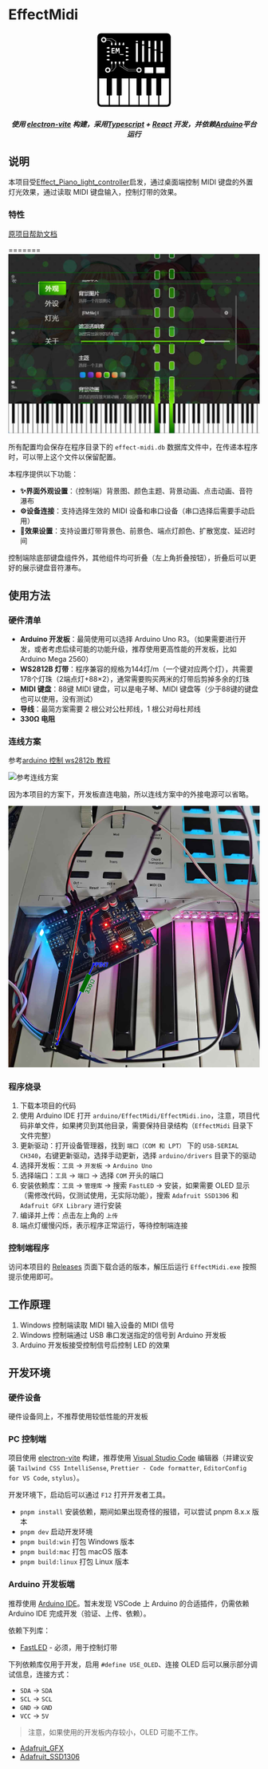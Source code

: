 # EffectMidi

<p align="center"><img src="./resources/EffectMidi_1024.png" width="150px"/></p

<em><h5 align="center">使用 <a href="https://electron-vite.org/">electron-vite</a> 构建，采用<a href="https://www.typescriptlang.org/">Typescript</a> + <a href="https://react.dev/">React</a> 开发，并依赖<a href="https://www.arduino.cc/">Arduino</a>平台运行</h5></em>

## 说明

本项目受[Effect_Piano_light_controller](https://github.com/esun-z/Effect_Piano_light_controller)启发，通过桌面端控制 MIDI 键盘的外置灯光效果，通过读取 MIDI 键盘输入，控制灯带的效果。

### 特性

[原项目帮助文档](https://www.bilibili.com/read/cv6327363)

=======
![主界面](./doc/main.jpg)

所有配置均会保存在程序目录下的 `effect-midi.db` 数据库文件中，在传递本程序时，可以带上这个文件以保留配置。

本程序提供以下功能：

+ **✨界面外观设置**：（控制端）背景图、颜色主题、背景动画、点击动画、音符瀑布
+ **⚙️设备连接**：支持选择生效的 MIDI 设备和串口设备（串口选择后需要手动启用）
+ **🌈效果设置**：支持设置灯带背景色、前景色、端点灯颜色、扩散宽度、延迟时间

控制端除底部键盘组件外，其他组件均可折叠（左上角折叠按钮），折叠后可以更好的展示键盘音符瀑布。

## 使用方法

### 硬件清单

- **Arduino 开发板**：最简使用可以选择 Arduino Uno R3。（如果需要进行开发，或者考虑后续可能的功能升级，推荐使用更高性能的开发板，比如 Arduino Mega 2560）
- **WS2812B 灯带**：程序兼容的规格为144灯/m（一个键对应两个灯），共需要178个灯珠（2端点灯+88×2），通常需要购买两米的灯带后剪掉多余的灯珠
- **MIDI 键盘**：88键 MIDI 键盘，可以是电子琴、MIDI 键盘等（少于88键的键盘也可以使用，没有测试）
- **导线**：最简方案需要 2 根公对公杜邦线，1 根公对母杜邦线
- **330Ω 电阻**

### 连线方案

参考[arduino 控制 ws2812b 教程](https://howtomechatronics.com/tutorials/arduino/how-to-control-ws2812b-individually-addressable-leds-using-arduino/)

![参考连线方案](https://howtomechatronics.com/wp-content/uploads/2018/01/How-to-Connect-WS2812B-LEDs-and-Arduino-Circuit-Schematic-1024x410.png?ezimgfmt=ng:webp/ngcb2)

因为本项目的方案下，开发板直连电脑，所以连线方案中的外接电源可以省略。

![UNO R3 最简连线方案](./doc/line_uno_r3.jpg)

### 程序烧录

1. 下载本项目的代码
2. 使用 Arduino IDE 打开 `arduino/EffectMidi/EffectMidi.ino`，注意，项目代码非单文件，如果拷贝到其他目录，需要保持目录结构（`EffectMidi` 目录下文件完整）
3. 更新驱动：打开设备管理器，找到 `端口（COM 和 LPT）` 下的 `USB-SERIAL CH340`，右键更新驱动，选择手动更新，选择 `arduino/drivers` 目录下的驱动
4. 选择开发板：`工具` -> `开发板` -> `Arduino Uno`
5. 选择端口：`工具` -> `端口` -> 选择 `COM` 开头的端口
6. 安装依赖库：`工具` -> `管理库` -> 搜索 `FastLED` -> 安装，如果需要 OLED 显示（需修改代码，仅测试使用，无实际功能），搜索 `Adafruit SSD1306` 和 `Adafruit GFX Library` 进行安装
7. 编译并上传：点击左上角的 `上传`
8. 端点灯缓慢闪烁，表示程序正常运行，等待控制端连接

### 控制端程序

访问本项目的 [Releases](https://github.com/ChiruMori/EffectMidi/releases) 页面下载合适的版本，解压后运行 `EffectMidi.exe` 按照提示使用即可。

## 工作原理

1. Windows 控制端读取 MIDI 输入设备的 MIDI 信号
2. Windows 控制端通过 USB 串口发送指定的信号到 Arduino 开发板
3. Arduino 开发板接受控制信号后控制 LED 的效果

## 开发环境

### 硬件设备

硬件设备同上，不推荐使用较低性能的开发板

### PC 控制端

项目使用 [electron-vite](https://electron-vite.org/config/) 构建，推荐使用 [Visual Studio Code](https://code.visualstudio.com/) 编辑器（并建议安装 `Tailwind CSS IntelliSense`, `Prettier - Code formatter`, `EditorConfig for VS Code`, `stylus`）。

开发环境下，启动后可以通过 `F12` 打开开发者工具。

- `pnpm install` 安装依赖，期间如果出现奇怪的报错，可以尝试 pnpm 8.x.x 版本
- `pnpm dev` 启动开发环境
- `pnpm build:win` 打包 Windows 版本
- `pnpm build:mac` 打包 macOS 版本
- `pnpm build:linux` 打包 Linux 版本

### Arduino 开发板端

推荐使用 [Arduino IDE](https://www.arduino.cc/en/software)。暂未发现 VSCode 上 Arduino 的合适插件，仍需依赖 Arduino IDE 完成开发（验证、上传、依赖）。

依赖下列库：

- [FastLED](https://fastled.io/) - 必须，用于控制灯带

下列依赖库仅用于开发，启用 `#define USE_OLED`、连接 OLED 后可以展示部分调试信息，连接方式：

+ `SDA` -> `SDA`
+ `SCL` -> `SCL`
+ `GND` -> `GND`
+ `VCC` -> `5V`

> 注意，如果使用的开发板内存较小，OLED 可能不工作。

- [Adafruit_GFX](https://github.com/adafruit/Adafruit-GFX-Library)
- [Adafruit_SSD1306](https://github.com/adafruit/Adafruit_SSD1306)

